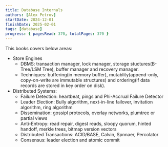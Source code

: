 ```yaml
---
title: Database Internals
authors: [Alex Petrov]
startDate: 2024-12-01
finishDate: 2025-02-01
tags: [database]
progress: { pagesRead: 370, totalPages: 370 }
---
```

This books covers below areas:
- Store Engines
    - DBMS: transaction manager, lock manager, storage stuctures(B-Tree/LSM Tree), buffer manager and recovery manager.
    - Techniques: buffering(in memory buffer), mutablity(append-only, copy-on-write are immutable structures) and ordering(if data records are stored in key order on disk).
- Distributed Systems:
    - Failure Detection: heartbeat, pings and Phi-Accrual Failure Detector
    - Leader Election: Bully algorithm, next-in-line failover, invitation algorithm, ring algorithm
    - Dissemination: gossipl protocols, overlay networks, plumtree or partial views 
    - Anti-Entropy: read repair, digest reads, sloopy quorum, hinted handoff, merkle trees, bitmap version vectors
    - Distributed Transactions: ACID/BASE, Calvin, Spnnaer, Percolator 
    - Consensus: leader election and atomic commit
